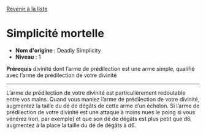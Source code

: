 [Revenir à la liste](..)

# Simplicité mortelle

 * **Nom d'origine** : Deadly Simplicity
 * **Niveau** : 1


<p><strong>Prérequis</strong> divinité dont l’arme de prédilection est une arme simple, qualifié avec l’arme de prédilection de votre divinité</p>
<hr>
<p>L’arme de prédilection de votre divinité est particulièrement redoutable entre vos mains. Quand vous maniez l’arme de prédilection de votre divinité, augmentez la taille du dé de dégâts de cette arme d’un échelon. Si l’arme de prédilection de votre divinité est une attaque à mains nues le poing si vous vénérez Irori, par exemple) et que son dé de dégâts est plus petit que d6, augmentez à la place la taille du dé de dégâts à d6.</p>